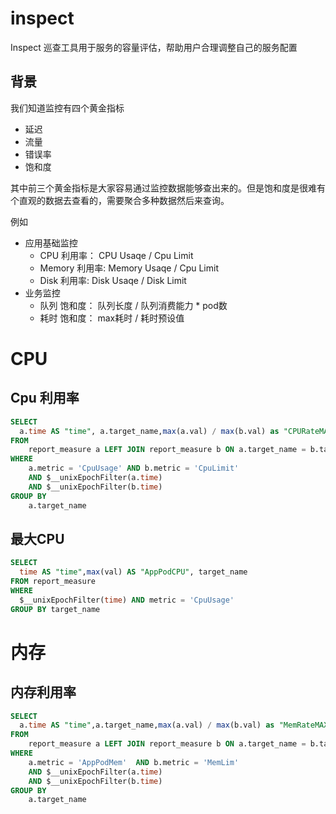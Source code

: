 # inspect
Inspect 巡查工具用于服务的容量评估，帮助用户合理调整自己的服务配置

## 背景
我们知道监控有四个黄金指标
* 延迟
* 流量
* 错误率
* 饱和度

其中前三个黄金指标是大家容易通过监控数据能够查出来的。但是饱和度是很难有个直观的数据去查看的，需要聚合多种数据然后来查询。

例如
* 应用基础监控
  * CPU 利用率： CPU Usaqe / Cpu Limit 
  * Memory 利用率: Memory Usaqe / Cpu Limit
  * Disk 利用率: Disk Usaqe / Disk Limit
* 业务监控
  * 队列 饱和度： 队列长度 / 队列消费能力 * pod数
  * 耗时 饱和度： max耗时 / 耗时预设值

# CPU
## Cpu 利用率
```sql
SELECT 
  a.time AS "time", a.target_name,max(a.val) / max(b.val) as "CPURateMAX"
FROM
	report_measure a LEFT JOIN report_measure b ON a.target_name = b.target_name
WHERE
	a.metric = 'CpuUsage' AND b.metric = 'CpuLimit'
	AND $__unixEpochFilter(a.time)
	AND $__unixEpochFilter(b.time)
GROUP BY
	a.target_name
```
## 最大CPU
```sql
SELECT
  time AS "time",max(val) AS "AppPodCPU", target_name
FROM report_measure
WHERE
  $__unixEpochFilter(time) AND metric = 'CpuUsage'
GROUP BY target_name
```

# 内存
## 内存利用率
```sql
SELECT 
  a.time AS "time",a.target_name,max(a.val) / max(b.val) as "MemRateMAX"
FROM
	report_measure a LEFT JOIN report_measure b ON a.target_name = b.target_name
WHERE
	a.metric = 'AppPodMem'	AND b.metric = 'MemLim'
    AND $__unixEpochFilter(a.time)
	AND $__unixEpochFilter(b.time)
GROUP BY
	a.target_name
```
